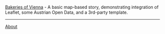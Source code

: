 [Bakeries of Vienna](bakeries-vienna) - A basic map-based story, demonstrating integration of Leaflet, some Austrian Open Data, and a 3rd-party template.  


<hr>

[About](about)
